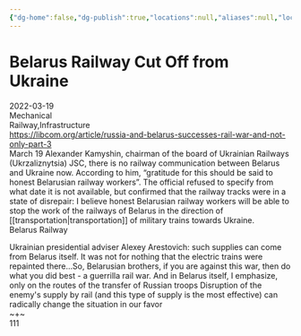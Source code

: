 ```yaml
---
{"dg-home":false,"dg-publish":true,"locations":null,"aliases":null,"location":null,"title":"Belarus Railway Cut Off from Ukraine","tag":null,"date":null,"permalink":"/belarus-railway-cut-off-from-ukraine/","dgHomeLink":true,"dgPassFrontmatter":true}
---
```



# Belarus Railway Cut Off from Ukraine

2022-03-19  
Mechanical  
Railway,Infrastructure  
https://libcom.org/article/russia-and-belarus-successes-rail-war-and-not-only-part-3  
March 19 Alexander Kamyshin, chairman of the board of Ukrainian Railways (Ukrzaliznytsia) JSC, there is no railway communication between Belarus and Ukraine now. According to him, “gratitude for this should be said to honest Belarusian railway workers”. The official refused to specify from what date it is not available, but confirmed that the railway tracks were in a state of disrepair: I believe honest Belarusian railway workers will be able to stop the work of the railways of Belarus in the direction of [[transportation|transportation]] of military trains towards Ukraine.  
Belarus Railway

Ukrainian presidential adviser Alexey Arestovich: such supplies can come from Belarus itself. It was not for nothing that the electric trains were repainted there…So, Belarusian brothers, if you are against this war, then do what you did best - a guerrilla rail war. And in Belarus itself, I emphasize, only on the routes of the transfer of Russian troops Disruption of the enemy's supply by rail (and this type of supply is the most effective) can radically change the situation in our favor  
~+~  
111
